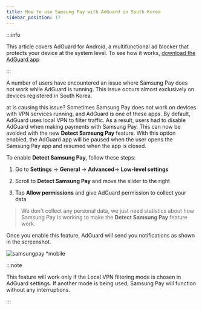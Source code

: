 ```yaml
---
title: How to use Samsung Pay with AdGuard in South Korea
sidebar_position: 17
---
```


:::info

This article covers AdGuard for Android, a multifunctional ad blocker that protects your device at the system level. To see how it works, [download the AdGuard app](https://adguard.com/download.html?auto=true)

:::

A number of users have encountered an issue where Samsung Pay does not work while AdGuard is running. This issue occurs almost exclusively on devices registered in South Korea.

at is causing this issue? Sometimes Samsung Pay does not work on devices with VPN services running, and AdGuard is one of these apps. By default, AdGuard uses local VPN to filter traffic. As a result, users had to disable AdGuard when making payments with Samsung Pay. This can now be avoided with the new **Detect Samsung Pay** feature. With this option enabled, the AdGuard app will be paused when the user opens the Samsung Pay app and resumed when the app is closed.

To enable **Detect Samsung Pay**, follow these steps:

1) Go to **Settings** → **General** → **Advanced**→ **Low-level settings**

2) Scroll to **Detect Samsung Pay** and move the slider to the right

3) Tap **Allow permissions** and give AdGuard permission to collect your data

> We don't collect any personal data, we just need statistics about how Samsung Pay is working to make the **Detect Samsung Pay** feature work.

Once you enable this feature, AdGuard will send you notifications as shown in the screenshot.

![samsungpay *mobile](https://cdn.adtidy.org/content/kb/ad_blocker/android/solving_problems/samsungpay-with-adguard-in-south-korea/en.gif)

:::note

This feature will work only if the Local VPN filtering mode is chosen in AdGuard settings. If another mode is being used, Samsung Pay will function without any interruptions.

:::
